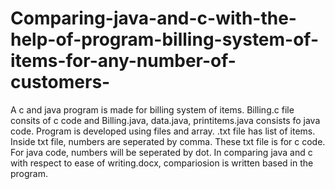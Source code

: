 # Comparing-java-and-c-with-the-help-of-program-billing-system-of-items-for-any-number-of-customers-
A c and java program is made for billing system of items. Billing.c file consits of c code and Billing.java, data.java, printitems.java consists fo java code.
Program is developed using files and array.
.txt file has list of items. Inside txt file, numbers are seperated by comma. These txt file is for c code. For java code, numbers will be seperated by dot.
In comparing java and c with respect to ease of writing.docx, compariosion is written based in the program.
